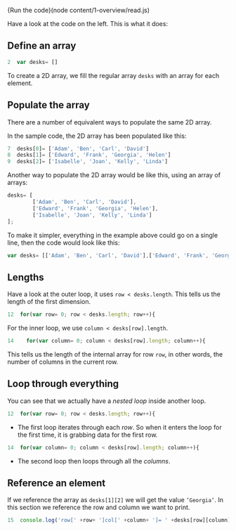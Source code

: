 {Run the code}(node content/1-overview/read.js)

Have a look at the code on the left. This is what it does:

## Define an array
```javascript
2  var desks= []
```
To create a 2D array, we fill the regular array `desks` with an array for each element.

## Populate the array
There are a number of equivalent ways to populate the same 2D array.

In the sample code, the 2D array has been populated like this:

```javascript
7  desks[0]= ['Adam', 'Ben', 'Carl', 'David']
8  desks[1]= ['Edward', 'Frank', 'Georgia', 'Helen']
9  desks[2]= ['Isabelle', 'Joan', 'Kelly', 'Linda']
```

Another way to populate the 2D array would be like this, using an array of arrays:

```javascript
desks= [
        ['Adam', 'Ben', 'Carl', 'David'],
        ['Edward', 'Frank', 'Georgia', 'Helen'],
        ['Isabelle', 'Joan', 'Kelly', 'Linda']
];
```

To make it simpler, everything in the example above could go on a single line, then the code would look like this:
```javascript
var desks= [['Adam', 'Ben', 'Carl', 'David'],['Edward', 'Frank', 'Georgia', 'Helen'],['Isabelle', 'Joan', 'Kelly', 'Linda']];
```



## Lengths
Have a look at the outer loop, it uses `row < desks.length`. This tells us the length of the first dimension.

```javascript
12  for(var row= 0; row < desks.length; row++){
```

For the inner loop, we use `column < desks[row].length`. 

```javascript
14    for(var column= 0; column < desks[row].length; column++){
```

This tells us the length of the internal array for row `row`, in other words, the number of columns in the current row.


## Loop through everything
You can see that we actually have a *nested loop* inside another loop.

```javascript
12  for(var row= 0; row < desks.length; row++){
```
- The first loop iterates through each *row*. So when it enters the loop for the first time, it is grabbing data for the first row.

```javascript
14  for(var column= 0; column < desks[row].length; column++){
```
- The second loop then loops through all the *columns*.

## Reference an element
If we reference the array as `desks[1][2]` we will get the value  `’Georgia’`. In this section we reference the row and column we want to print.
```javascript
15  console.log('row[' +row+ ']col[' +column+ ']= ' +desks[row][column]);
```

